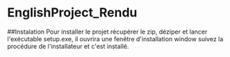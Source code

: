 # EnglishProject_Rendu

##Instalation
Pour installer le projet récupérer le zip, déziper et lancer l'exécutable setup.exe, il ouvrira une fenêtre d'installation window suivez la procédure de l'installateur et c'est installé.  
